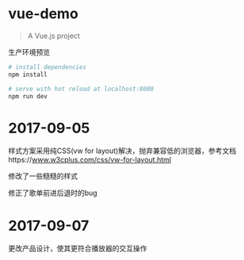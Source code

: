 # vue-demo

> A Vue.js project

生产环境预览

``` bash
# install dependencies
npm install

# serve with hot reload at localhost:8080
npm run dev
```

# 2017-09-05
样式方案采用纯CSS(vw for layout)解决，抛弃兼容低的浏览器，参考文档https://www.w3cplus.com/css/vw-for-layout.html

修改了一些糙糙的样式

修正了歌单前进后退时的bug


# 2017-09-07
更改产品设计，使其更符合播放器的交互操作
